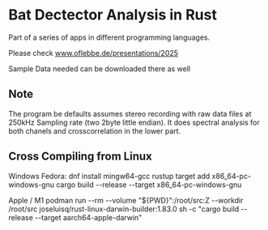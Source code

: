 # Bat Dectector Analysis in Rust
Part of a series of apps in different programming languages.

Please check www.oflebbe.de/presentations/2025

Sample Data needed can be downloaded there as well

## Note
The program be defaults assumes stereo recording with raw data files at 250kHz Sampling rate (two 2byte little endian).
It does spectral analysis for both chanels and crosscorrelation in the lower part.

## Cross Compiling from Linux

Windows
Fedora: dnf install  mingw64-gcc
rustup target add x86_64-pc-windows-gnu
cargo build --release --target x86_64-pc-windows-gnu

Apple / M1
podman run --rm --volume "${PWD}":/root/src:Z --workdir /root/src joseluisq/rust-linux-darwin-builder:1.83.0  sh -c "cargo build --release --target aarch64-apple-darwin"

